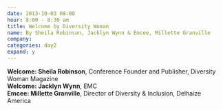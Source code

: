 ```yaml
---
date: 2013-10-03 08:00
hour: 8:00 - 8:30 am
title: Welcome by Diversity Woman
name: By Sheila Robinson, Jacklyn Wynn & Emcee, Millette Granville
company: 
categories: day2
expand: y
---
```

<strong>Welcome: Sheila Robinson</strong>, Conference Founder and Publisher, Diversity Woman Magazine
<br />
<strong>Welcome: Jacklyn Wynn</strong>, EMC 
<br />
<strong>Emcee: Millette Granville</strong>, Director of Diversity & Inclusion, Delhaize America
